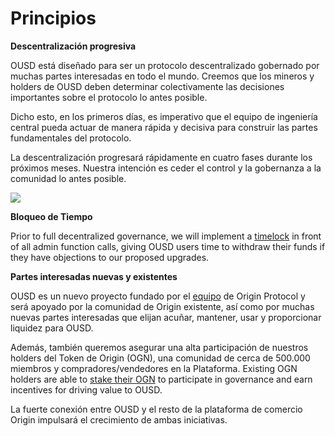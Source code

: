 # Principios

**Descentralización progresiva**

OUSD está diseñado para ser un protocolo descentralizado gobernado por muchas partes interesadas en todo el mundo. Creemos que los mineros y holders de OUSD deben determinar colectivamente las decisiones importantes sobre el protocolo lo antes posible.

Dicho esto, en los primeros días, es imperativo que el equipo de ingeniería central pueda actuar de manera rápida y decisiva para construir las partes fundamentales del protocolo.

La descentralización progresará rápidamente en cuatro fases durante los próximos meses. Nuestra intención es ceder el control y la gobernanza a la comunidad lo antes posible.

![](../.gitbook/assets/ousd_docs_graphics_2%20%283%29.png)

**Bloqueo de Tiempo**

Prior to full decentralized governance, we will implement a [timelock](../smart-contracts/api/timelock.md) in front of all admin function calls, giving OUSD users time to withdraw their funds if they have objections to our proposed upgrades.

**Partes interesadas nuevas y existentes**

OUSD es un nuevo proyecto fundado por el [equipo](www.originprotocol.com/team) de Origin Protocol y será apoyado por la comunidad de Origin existente, así como por muchas nuevas partes interesadas que elijan acuñar, mantener, usar y proporcionar liquidez para OUSD.

Además, también queremos asegurar una alta participación de nuestros holders del Token de Origin \(OGN\), una comunidad de cerca de 500.000 miembros y compradores/vendedores en la Plataforma. Existing OGN holders are able to [stake their OGN](ogn-staking.md) to participate in governance and earn incentives for driving value to OUSD.

La fuerte conexión entre OUSD y el resto de la plataforma de comercio Origin impulsará el crecimiento de ambas iniciativas.



